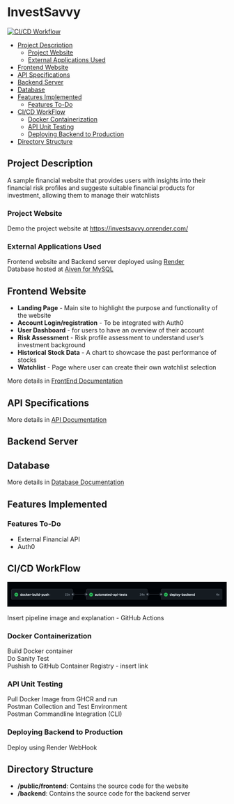 # InvestSavvy
[![CI/CD Workflow](https://github.com/varunshaji98/investsavvy/actions/workflows/CI-CD-pipeline.yml/badge.svg?branch=main)](https://github.com/varunshaji98/investsavvy/actions/workflows/CI-CD-pipeline.yml)

- [Project Description](#project-description)
  - [Project Website](#project-website)
  - [External Applications Used](#external-applications-used)
- [Frontend Website](#frontend-website)
- [API Specifications](#api-specifications)
- [Backend Server](#backend-server)
- [Database](#database)
- [Features Implemented](#features-implemented)
  - [Features To-Do](#features-to-do)
- [CI/CD WorkFlow](#cicd-workflow)
  - [Docker Containerization](#docker-containerization)
  - [API Unit Testing](#api-unit-testing)
  - [Deploying Backend to Production](#deploying-backend-to-production)
- [Directory Structure](#directory-structure)

## Project Description

A sample financial website that provides users with insights into their financial risk profiles and suggeste suitable financial products for investment, allowing them to manage their watchlists 

### Project Website

Demo the project website at https://investsavvy.onrender.com/

### External Applications Used

Frontend website and Backend server deployed using [Render](https://render.com/)  
Database hosted at [Aiven for MySQL](https://aiven.io/docs/products/mysql/overview)

## Frontend Website
- **Landing Page** -  Main site to highlight the purpose and functionality of the website  
- **Account Login/registration** - To be integrated with Auth0
- **User Dashboard** - for users to have an overview of their account
- **Risk Assessment** - Risk profile assessment to understand user’s investment background  
- **Historical Stock Data** - A chart to showcase the past performance of stocks  
- **Watchlist** - Page where user can create their own watchlist selection  

More details in [FrontEnd Documentation](docs/frontend.md)

## API Specifications

More details in [API Documentation](docs/api.md)

## Backend Server

## Database
More details in [Database Documentation](docs/database.md)

## Features Implemented

### Features To-Do
- External Financial API
- Auth0

## CI/CD WorkFlow

![CI/CD Workflow](docs/images/ci-cd-workflow.png)

Insert pipeline image and explanation - GitHub Actions

### Docker Containerization

Build Docker container  
Do Sanity Test  
Pushish to GitHub Container Registry - insert link

### API Unit Testing

Pull Docker Image from GHCR and run  
Postman Collection and Test Environment  
Postman Commandline Integration (CLI)  

### Deploying Backend to Production

Deploy using Render WebHook

## Directory Structure

- **/public/frontend**: Contains the source code for the website
- **/backend**: Contains the source code for the backend server